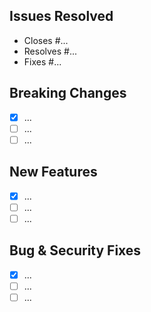 ## Issues Resolved

- Closes #...
- Resolves #...
- Fixes #...

## Breaking Changes

- [x] ...
- [ ] ...
- [ ] ...

## New Features

- [x] ...
- [ ] ...
- [ ] ...

## Bug & Security Fixes

- [x] ...
- [ ] ...
- [ ] ...

